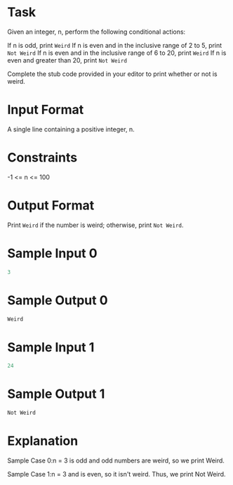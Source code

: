 # Task
Given an integer, n, perform the following conditional actions:

   If n is odd, print `Weird`
   If n is even and in the inclusive range of 2 to 5, print `Not Weird`
   If n is even and in the inclusive range of 6 to 20, print `Weird`
   If n is even and greater than 20, print `Not Weird`

Complete the stub code provided in your editor to print whether or not is weird.

# Input Format

A single line containing a positive integer, n.

# Constraints
-1 <= n <= 100
# Output Format

Print `Weird` if the number is weird; otherwise, print `Not Weird`.

# Sample Input 0
```javascript
3 
```
# Sample Output 0
```javascript
Weird
```
# Sample Input 1
```javascript
24
```
# Sample Output 1
```javascript
Not Weird
```
# Explanation

Sample Case 0:n = 3
is odd and odd numbers are weird, so we print Weird.

Sample Case 1:n = 3
and is even, so it isn't weird. Thus, we print Not Weird.

